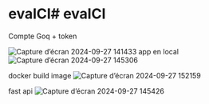 # evalCI# evalCI

Compte Goq + token 

![Capture d’écran 2024-09-27 141433](https://github.com/user-attachments/assets/358dd769-32d8-4349-b2d6-cc3a2aa69085)
app en local
![Capture d’écran 2024-09-27 145306](https://github.com/user-attachments/assets/544ccb7b-aeaf-4321-ac77-932a093b7757)

docker build image
![Capture d’écran 2024-09-27 152159](https://github.com/user-attachments/assets/46f4894d-9394-425d-aea6-c7b0305eb4bb)

fast api
![Capture d’écran 2024-09-27 145426](https://github.com/user-attachments/assets/14ee6170-9ef3-42a2-8826-840c5cd77325)
